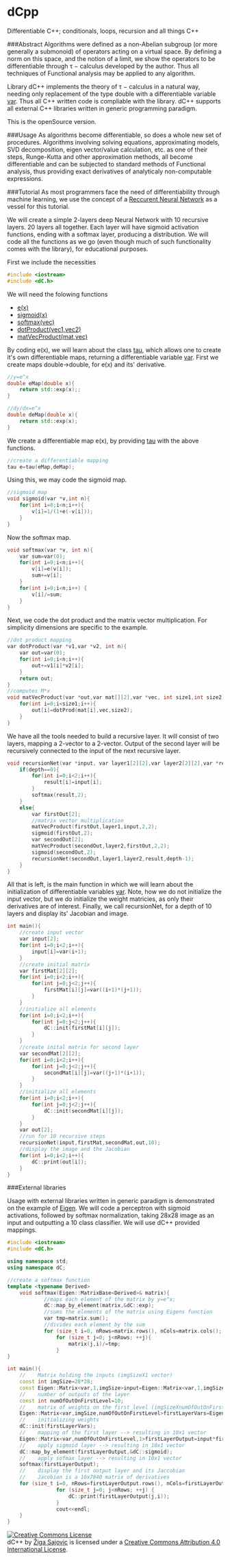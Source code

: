 # dCpp
Differentiable C++; conditionals, loops, recursion and all things C++

###Abstract
Algorithms were defined as a non-Abelian subgroup (or more generally a submonoid) of operators acting on a virtual space. By defining a norm on this space, and the notion of a limit, we show the operators to be differentiable through τ − calculus developed by the author. Thus all techniques of Functional analysis may be applied to any algorithm. 

Library dC++ implements the theory of τ − calculus in a natural way, needing only replacement of the type double with a differentiable variable [var](/include/var.h). Thus all C++ written code is compliable with the library. dC++ supports all external C++ libraries written in generic programming paradigm.

This is the openSource version.

###Usage
As algorithms become differentiable, so does a whole new set of procedures. Algorithms involving solving equations, approximating models, SVD decomposition, eigen vector/value calculation, etc. as one of their steps, Runge-Kutta and other approximation methods, all become differentiable and can be subjected to standard methods of Functional analysis, thus providing exact derivatives of analyticaly non-computable expressions.

###Tutorial
As most programmers face the need of differentiability through machine learning, we use the concept of a [Reccurent Neural Network](https://en.wikipedia.org/wiki/Recurrent_neural_network) as a vessel for this tutorial.

We will create a simple 2-layers deep Neural Network with 10 recursive layers. 20 layers all together. Each layer will have sigmoid activation functions, ending with a softmax layer, producing a distribution. We will code all the functions as we go (even though much of such functionality comes with the library), for educational purposes.

First we include the necessities

```c++
#include <iostream>
#include <dC.h>
```
We will need the folowing functions
* [e(x)](https://en.wikipedia.org/wiki/Exponential_function)
* [sigmoid(x)](https://en.wikipedia.org/wiki/Sigmoid_function)
* [softmax(vec)](https://en.wikipedia.org/wiki/Softmax_function)
* [dotProduct(vec1,vec2)](https://en.wikipedia.org/wiki/Dot_product)
* [matVecProduct(mat,vec)](https://en.wikipedia.org/wiki/Matrix_multiplication)

By coding e(x), we will learn about the class [tau](include/tau.h), which allows one to create it's own differentiable maps, returning a differentiable variable [var](/include/var.h).
First we create maps double->double, for e(x) and its' derivative.
```c++
//y=e^x
double eMap(double x){
    return std::exp(x);;
}

//dy/dx=e^x
double deMap(double x){
    return std::exp(x);
}
```
We create a differentiable map e(x), by providing [tau](include/tau.h) with the above functions.
```c++
//create a differentiable mapping
tau e=tau(eMap,deMap);
```
Using this, we may code the sigmoid map.
```c++
//sigmoid map
void sigmoid(var *v,int n){
    for(int i=0;i<n;i++){
        v[i]=1/(1+e(-v[i]));
    }
}
```
Now the softmax map.
```c++
void softmax(var *v, int n){
    var sum=var(0);
    for(int i=0;i<n;i++){
        v[i]=e(v[i]);
        sum+=v[i];
    }
    for(int i=0;i<n;i++) {
        v[i]/=sum;
    }
}
```
Next, we code the dot product and the matrix vector multiplication. For simplicity dimensions are specific to the example.
```c++
//dot product mapping
var dotProduct(var *v1,var *v2, int n){
    var out=var(0);
    for(int i=0;i<n;i++){
        out+=v1[i]*v2[i];
    }
    return out;
}
//computes M*x
void matVecProduct(var *out,var mat[][2],var *vec, int size1,int size2){
    for(int i=0;i<size1;i++){
        out[i]=dotProd(mat[i],vec,size2);
    }
}
```
We have all the tools needed to build a recursive layer. It will consist of two layers, mapping a 2-vector to a 2-vector. Output of the second layer will be recursively connected to the input of the next recursive layer.

```c++
void recursionNet(var *input, var layer1[2][2],var layer2[2][2],var *result, int depth){
    if(depth==0){
        for(int i=0;i<2;i++){
            result[i]=input[i];
        }
        softmax(result,2);
    }
    else{
        var firstOut[2];
        //matrix vector multiplication
        matVecProduct(firstOut,layer1,input,2,2);
        sigmoid(firstOut,2);
        var secondOut[2];
        matVecProduct(secondOut,layer2,firstOut,2,2);
        sigmoid(secondOut,2);
        recursionNet(secondOut,layer1,layer2,result,depth-1);
    }
}
```
All that is left, is the main function in which we will learn about the initialization of differentiable variables [var](/include/var.h). Note, how we do not initialize the input vector, but we do initialize the weight matricies, as only their derivatives are of interest.
Finally, we call recursionNet, for a depth of 10 layers and display its' Jacobian and image.
```c++
int main(){
    //create input vector
    var input[2];
    for(int i=0;i<2;i++){
        input[i]=var(i+1);
    }
    //create initial matrix
    var firstMat[2][2];
    for(int i=0;i<2;i++){
        for(int j=0;j<2;j++){
            firstMat[i][j]=var((i+1)*(j+1));
        }
    }
    //initialize all elements
    for(int i=0;i<2;i++){
        for(int j=0;j<2;j++){
            dC::init(firstMat[i][j]);
        }
    }
    //create inital matrix for second layer
    var secondMat[2][2];
    for(int i=0;i<2;i++){
        for(int j=0;j<2;j++){
            secondMat[i][j]=var((j+1)*(i+1));
        }
    }
    //initialize all elements
    for(int i=0;i<2;i++){
        for(int j=0;j<2;j++){
            dC::init(secondMat[i][j]);
        }
    }
    var out[2];
    //run for 10 recursive steps
    recursionNet(input,firstMat,secondMat,out,10);
    //display the image and the Jacobian
    for(int i=0;i<2;i++){
        dC::print(out[i]);
    }
}
```

###External libraries

Usage with external libraries written in generic paradigm is demonstrated on the example of [Eigen](http://eigen.tuxfamily.org/). 
We will code a perceptron with sigmoid activations, followed by softmax normalization, taking 28x28 image as an input and outputting a 10 class classifier. We will use dC++ provided mappings.

```c++
#include <iostream>
#include <dC.h>

using namespace std;
using namespace dC;

//create a softmax function
template <typename Derived>
    void softmax(Eigen::MatrixBase<Derived>& matrix){
            //maps each element of the matrix by y=e^x;
            dC::map_by_element(matrix,&dC::exp);
            //sums the elements of the matrix using Eigens function
            var tmp=matrix.sum();
            //divides each element by the sum
            for (size_t i=0, nRows=matrix.rows(), nCols=matrix.cols(); i<nCols; ++i)
                for (size_t j=0; j<nRows; ++j){
                    matrix(j,i)/=tmp;
                }
}

int main(){
    //    Matrix holding the inputs (imgSizeX1 vector)
    const int imgSize=28*28;
    const Eigen::Matrix<var,1,imgSize>input=Eigen::Matrix<var,1,imgSize>::Random(1,imgSize);
    //    number of outputs of the layer
    const int numOfOutOnFirstLevel=10;
    //    matrix of weights on the first level (imgSizeXnumOfOutOnFirstLevel)
    Eigen::Matrix<var,imgSize,numOfOutOnFirstLevel>firstLayerVars=Eigen::Matrix<var,imgSize,numOfOutOnFirstLevel>::Random(imgSize,numOfOutOnFirstLevel);
    //    initializing weights
    dC::init(firstLayerVars);
    //    mapping of the first layer --> resulting in 10x1 vector
    Eigen::Matrix<var,numOfOutOnFirstLevel,1>firstLayerOutput=input*firstLayerVars;
    //    apply sigmoid layer --> resulting in 10x1 vector
    dC::map_by_element(firstLayerOutput,&dC::sigmoid);
    //    apply sofmax layer --> resulting in 10x1 vector
    softmax(firstLayerOutput);
    //    display the first output layer and its Jaccobian
    //    Jacobian is a 10x7840 matrix of derivatives
    for (size_t i=0, nRows=firstLayerOutput.rows(), nCols=firstLayerOutput.cols(); i<nCols; ++i){
                for (size_t j=0; j<nRows; ++j) {
                    dC::print(firstLayerOutput(j,i));
                }
                cout<<endl;
    }
}

```

<a rel="license" href="http://creativecommons.org/licenses/by/4.0/"><img alt="Creative Commons License" style="border-width:0" src="https://i.creativecommons.org/l/by/4.0/88x31.png" /></a><br /><span xmlns:dct="http://purl.org/dc/terms/" property="dct:title">dC++</span> by <a xmlns:cc="http://creativecommons.org/ns#" href="https://si.linkedin.com/in/zigasajovic" property="cc:attributionName" rel="cc:attributionURL">Žiga Sajovic</a> is licensed under a <a rel="license" href="http://creativecommons.org/licenses/by/4.0/">Creative Commons Attribution 4.0 International License</a>.
